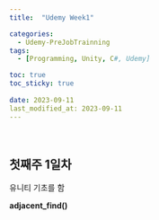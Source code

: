 ```yaml
---
title:  "Udemy Week1"

categories:
  - Udemy-PreJobTrainning
tags:
  - [Programming, Unity, C#, Udemy]

toc: true
toc_sticky: true
 
date: 2023-09-11
last_modified_at: 2023-09-11
---
```

<br>

## 첫째주 1일차

유니티 기초를 함

**adjacent_find()**
